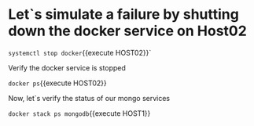 # Let`s simulate a failure  by shutting down the docker service on Host02

`systemctl stop docker`{{execute HOST02}}`

Verify the docker service is stopped 

`docker ps`{{execute HOST02}}

Now, let`s verify the status of our mongo services

`docker stack ps mongodb`{{execute HOST1}}


